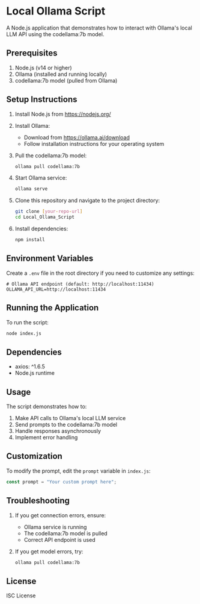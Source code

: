 # Local Ollama Script

A Node.js application that demonstrates how to interact with Ollama's local LLM API using the codellama:7b model.

## Prerequisites

1. Node.js (v14 or higher)
2. Ollama (installed and running locally)
3. codellama:7b model (pulled from Ollama)

## Setup Instructions

1. Install Node.js from https://nodejs.org/

2. Install Ollama:
   - Download from https://ollama.ai/download
   - Follow installation instructions for your operating system

3. Pull the codellama:7b model:
   ```bash
   ollama pull codellama:7b
   ```

4. Start Ollama service:
   ```bash
   ollama serve
   ```

5. Clone this repository and navigate to the project directory:
   ```bash
   git clone [your-repo-url]
   cd Local_Ollama_Script
   ```

6. Install dependencies:
   ```bash
   npm install
   ```

## Environment Variables

Create a `.env` file in the root directory if you need to customize any settings:

```
# Ollama API endpoint (default: http://localhost:11434)
OLLAMA_API_URL=http://localhost:11434
```

## Running the Application

To run the script:

```bash
node index.js
```

## Dependencies

- axios: ^1.6.5
- Node.js runtime

## Usage

The script demonstrates how to:
1. Make API calls to Ollama's local LLM service
2. Send prompts to the codellama:7b model
3. Handle responses asynchronously
4. Implement error handling

## Customization

To modify the prompt, edit the `prompt` variable in `index.js`:

```javascript
const prompt = "Your custom prompt here";
```

## Troubleshooting

1. If you get connection errors, ensure:
   - Ollama service is running
   - The codellama:7b model is pulled
   - Correct API endpoint is used

2. If you get model errors, try:
   ```bash
   ollama pull codellama:7b
   ```

## License

ISC License

